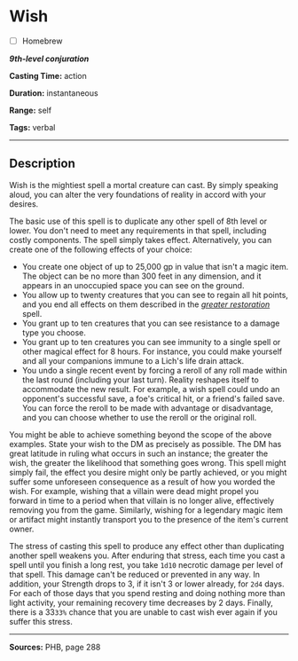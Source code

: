 # Wish

- [ ] Homebrew

***9th-level conjuration***

**Casting Time:** action

**Duration:** instantaneous

**Range:** self

**Tags:** verbal

---

## Description
Wish is the mightiest spell a mortal creature can cast.
By simply speaking aloud, you can alter the very foundations of reality in accord with your desires.

The basic use of this spell is to duplicate any other spell of 8th level or lower.
You don't need to meet any requirements in that spell, including costly components.
The spell simply takes effect.
Alternatively, you can create one of the following effects of your choice:
- You create one object of up to 25,000 gp in value that isn't a magic item.
	The object can be no more than 300 feet in any dimension, and it appears in an unoccupied space you can see on the ground.
- You allow up to twenty creatures that you can see to regain all hit points, and you end all effects on them described in the [*greater restoration*](./greater-restoration) spell.
- You grant up to ten creatures that you can see resistance to a damage type you choose.
- You grant up to ten creatures you can see immunity to a single spell or other magical effect for 8 hours.
	For instance, you could make yourself and all your companions immune to a Lich's life drain attack.
- You undo a single recent event by forcing a reroll of any roll made within the last round (including your last turn).
	Reality reshapes itself to accommodate the new result.
	For example, a wish spell could undo an opponent's successful save, a foe's critical hit, or a friend's failed save.
	You can force the reroll to be made with advantage or disadvantage, and you can choose whether to use the reroll or the original roll.

You might be able to achieve something beyond the scope of the above examples.
State your wish to the DM as precisely as possible.
The DM has great latitude in ruling what occurs in such an instance; the greater the wish, the greater the likelihood that something goes wrong.
This spell might simply fail, the effect you desire might only be partly achieved, or you might suffer some unforeseen consequence as a result of how you worded the wish.
For example, wishing that a villain were dead might propel you forward in time to a period when that villain is no longer alive, effectively removing you from the game.
Similarly, wishing for a legendary magic item or artifact might instantly transport you to the presence of the item's current owner.

The stress of casting this spell to produce any effect other than duplicating another spell weakens you.
After enduring that stress, each time you cast a spell until you finish a long rest, you take `1d10` necrotic damage per level of that spell.
This damage can't be reduced or prevented in any way.
In addition, your Strength drops to 3, if it isn't 3 or lower already, for `2d4` days.
For each of those days that you spend resting and doing nothing more than light activity, your remaining recovery time decreases by 2 days.
Finally, there is a 33`33%` chance that you are unable to cast wish ever again if you suffer this stress.

---

**Sources:** PHB, page 288
